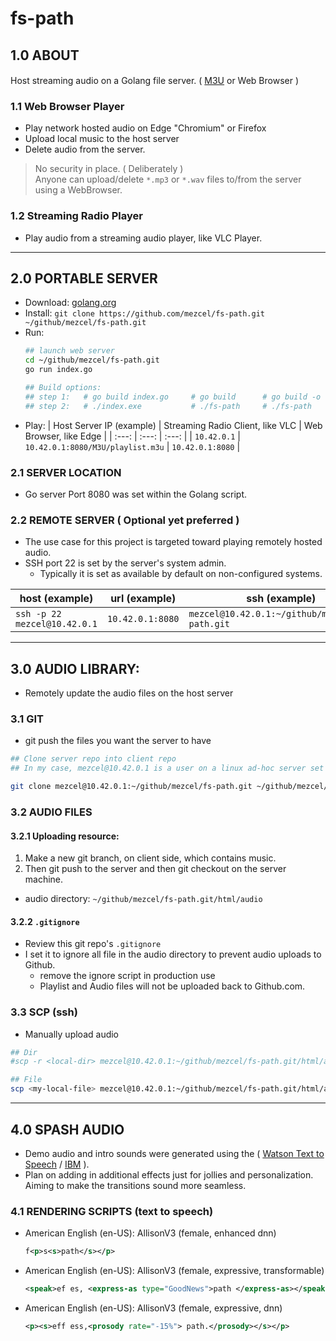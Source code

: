 # fs-path

## 1.0 ABOUT

Host streaming audio on a Golang file server. ( [M3U](https://wiki.videolan.org/M3U/) or Web Browser ) <img src="https://golang.org/lib/godoc/images/go-logo-blue.svg" height="16">

### 1.1 Web Browser Player <img src="https://www.w3.org/html/logo/badge/html5-badge-h-css3-device-multimedia.png" height="16">
* Play network hosted audio on Edge "Chromium" or Firefox
* Upload local music to the host server
* Delete audio from the server.

> No security in place. ( Deliberately ) \
Anyone can upload/delete ```*.mp3``` or ```*.wav``` files to/from the server using a WebBrowser.

### 1.2 Streaming Radio Player <img src="https://images.videolan.org/images/VLC-IconSmall.png" height="16">
* Play audio from a streaming audio player, like VLC Player.

---

## 2.0 PORTABLE SERVER

* Download: [golang.org](https://golang.org/dl/)
* Install: ```git clone https://github.com/mezcel/fs-path.git ~/github/mezcel/fs-path.git```
* Run:
    ```sh
    ## launch web server
    cd ~/github/mezcel/fs-path.git
    go run index.go

    ## Build options:
    ## step 1:   # go build index.go     # go build      # go build -o <desired executable destination>/fs-path
    ## step 2:   # ./index.exe           # ./fs-path     # ./fs-path
    ```
* Play:
    | Host Server IP (example) | Streaming Radio Client, like VLC | Web Browser, like Edge |
    | :---: | :---: | :---: |
    | ```10.42.0.1``` | ```10.42.0.1:8080/M3U/playlist.m3u``` | ```10.42.0.1:8080``` |

### 2.1 SERVER LOCATION

* Go server Port 8080 was set within the Golang script.

### 2.2 REMOTE SERVER ( Optional yet preferred )

* The use case for this project is targeted toward playing remotely hosted audio.
* SSH port 22 is set by the server's system admin.
    * Typically it is set as available by default on non-configured systems.

| host (example) | url (example) | ssh (example) |
| --- | --- | --- |
| ```ssh -p 22 mezcel@10.42.0.1``` | ```10.42.0.1:8080``` | ```mezcel@10.42.0.1:~/github/mezcel/fs-path.git``` |

---

## 3.0 AUDIO LIBRARY:

* Remotely update the audio files on the host server

### 3.1 GIT

* git push the files you want the server to have

```sh
## Clone server repo into client repo
## In my case, mezcel@10.42.0.1 is a user on a linux ad-hoc server set at 10.42.0.1

git clone mezcel@10.42.0.1:~/github/mezcel/fs-path.git ~/github/mezcel/fs-path.git
```

### 3.2 AUDIO FILES

#### 3.2.1 Uploading resource:

1. Make a new git branch, on client side, which contains music.
2. Then git push to the server and then git checkout on the server machine.
* audio directory: ```~/github/mezcel/fs-path.git/html/audio```


#### 3.2.2 ```.gitignore```

* Review this git repo's ```.gitignore```
* I set it to ignore all file in the audio directory to prevent audio uploads to Github.
    * remove the ignore script in production use
    * Playlist and Audio files will not be uploaded back to Github.com.

### 3.3 SCP (ssh)

* Manually upload audio

```sh
## Dir
#scp -r <local-dir> mezcel@10.42.0.1:~/github/mezcel/fs-path.git/html/audio

## File
scp <my-local-file> mezcel@10.42.0.1:~/github/mezcel/fs-path.git/html/audio
```

---

## 4.0 SPASH AUDIO

* Demo audio and intro sounds were generated using the ( [Watson Text to Speech](https://text-to-speech-demo.ng.bluemix.net/?_ga=2.149277174.1746788865.1577973300-883782623.1576869895&cm_mc_uid=15278110739115689857415&cm_mc_sid_50200000=20950731577973297095&cm_mc_sid_52640000=33641591577973297117) / [IBM](https://www.ibm.com/cloud/watson-text-to-speech?p1=Search&p4=43700051010023756&p5=b&cm_mmc=Search_Google-_-1S_1S-_-WW_NA-_-%2Btext%20%2Bto%20%2Bspeech_b&cm_mmca7=71700000062156796&cm_mmca8=aud-309367918490:kwd-18391235536&cm_mmca9=EAIaIQobChMIvLr8y_rW6wIVAtvACh1XXwtwEAAYASAAEgIQFPD_BwE&cm_mmca10=412803414889&cm_mmca11=b&gclid=EAIaIQobChMIvLr8y_rW6wIVAtvACh1XXwtwEAAYASAAEgIQFPD_BwE&gclsrc=aw.ds) ).
* Plan on adding in additional effects just for jollies and personalization. Aiming to make the transitions sound more seamless.

### 4.1 RENDERING SCRIPTS (text to speech)

* American English (en-US): AllisonV3 (female, enhanced dnn)
    ```xml
    f<p>s<s>path</s></p>
    ```
* American English (en-US): AllisonV3 (female, expressive, transformable)
    ```xml
    <speak>ef es, <express-as type="GoodNews">path </express-as></speak>
    ```
* American English (en-US): AllisonV3 (female, expressive, dnn)
    ```xml
    <p><s>eff ess,<prosody rate="-15%"> path.</prosody></s></p>
